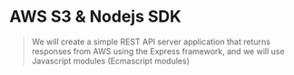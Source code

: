 # AWS S3 & Nodejs SDK

>We will create a simple REST API server application that returns responses from AWS using the Express framework, and we will use Javascript modules (Ecmascript modules)
